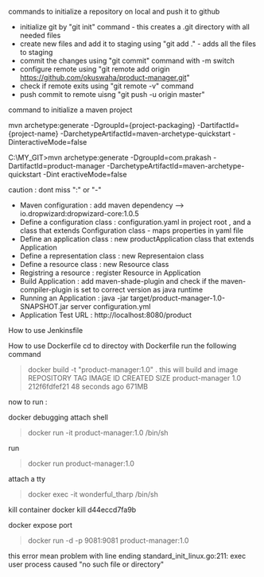 commands to initialize a repository on local and push it to github
- initialize git by "git init" command - this creates a .git directory with all needed files
- create new files and add it to staging using "git add ." - adds all the files to staging
- commit the changes using "git commit" command with -m switch 
- configure remote using "git remote add origin https://github.com/okuswaha/product-manager.git"
- check if remote exits using "git remote -v" command
- push commit to remote uisng "git push -u origin master" 

command to initialize a maven project 

mvn archetype:generate -DgroupId={project-packaging} -DartifactId={project-name} -DarchetypeArtifactId=maven-archetype-quickstart -DinteractiveMode=false

C:\MY_GIT\>mvn archetype:generate -DgroupId=com.prakash -DartifactId=product-manager -DarchetypeArtifactId=maven-archetype-quickstart -Dint
eractiveMode=false

caution : dont miss ":" or "-"

- Maven configuration :  add maven dependency --> io.dropwizard:dropwizard-core:1.0.5
- Define a configuration class : configuration.yaml in project root , and a class that extends Configuration class - maps properties in yaml file
- Define an application class : new productApplication class that extends Application<ProductConfiguration>
- Define a representation class : new Representaion class
- Define a resource class : new Resource class
- Registring a resource : register Resource in Application
- Build Application : add maven-shade-plugin and check if the maven-compiler-plugin is set to correct version as java runtime
- Running an Application : java -jar target/product-manager-1.0-SNAPSHOT.jar server configuration.yml
- Application Test URL :  http://localhost:8080/product

How to use Jenkinsfile

How to use Dockerfile
cd to directoy with Dockerfile
run the following command 
>docker build -t "product-manager:1.0" .
this will build and image 
REPOSITORY           TAG       IMAGE ID       CREATED             SIZE
product-manager      1.0       212f6fdfef21   48 seconds ago      671MB

now to run :

docker debugging attach shell
>docker run -it product-manager:1.0 /bin/sh

run 
>docker run product-manager:1.0

attach a tty 
>docker exec -it wonderful_tharp /bin/sh

kill container 
docker kill d44eccd7fa9b

docker expose port 
>docker run -d -p 9081:9081 product-manager:1.0
>
this error mean problem with line ending
standard_init_linux.go:211: exec user process caused "no such file or directory"
